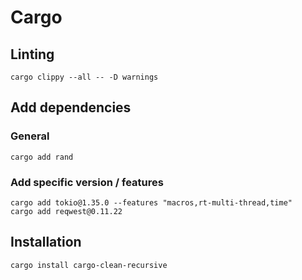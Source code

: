 # Cargo

## Linting

```shell
cargo clippy --all -- -D warnings
```

## Add dependencies

### General

```shell
cargo add rand
```

### Add specific version / features

```shell
cargo add tokio@1.35.0 --features "macros,rt-multi-thread,time"
cargo add reqwest@0.11.22
```

## Installation

```shell
cargo install cargo-clean-recursive
```
